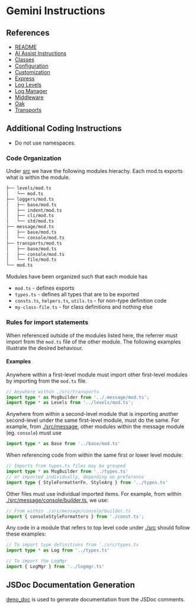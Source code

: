 # Gemini Instructions

## References

- [README](./README.md)
- [AI Assist Instructions](./.github/copilot-instructions.md)
- [Classes](./docs/classes.md)
- [Configuration](./docs/configuration.md)
- [Customization](./docs/cutomization.md)
- [Express](./docs/express.md)
- [Log Levels](./docs/log-levels.md)
- [Log Manager](./docs/logmgr.md)
- [Middleware](./docs/middleware.md)
- [Oak](./docs/oak.md)
- [Transports](./docs/transports.md)

## Additional Coding Instructions

- Do not use namespaces.

### Code Organization

Under [src](./src) we have the following modules hierachy. Each mod.ts exports what is within the module. 

```bash
├── levels/mod.ts
│   └── mod.ts
├── loggers/mod.ts
│   ├── base/mod.ts
│   ├── indent/mod.ts
│   ├── cli/mod.ts
│   └── std/mod.ts
├── message/mod.ts
│   ├── base/mod.ts
│   └── console/mod.ts
├── transports/mod.ts
│   ├── base/mod.ts
│   ├── console/mod.ts
│   └── file/mod.ts
└── mod.ts
```

Modules have been organized such that each module has
- `mod.ts` - defines exports
- `types.ts` - defines all types that are to be exported
- `consts.ts`, `helpers.ts`, `utils.ts` - for non-type definition code
- `my-class-file.ts` - for class definitions and nothing else

### Rules for import statements
When referenced outside of the modules listed here, the referrer must import from the `mod.ts` file of the other module. The following examples illustrate the desired behaviour.

#### Examples

Anywhere within a first-level module must import other first-level modules by importing from the `mod.ts` file.
```ts
// Anywhere within ./src/transports
import type * as MsgBuilder from '../.message/mod.ts';
import type * as Levels from '../levels/mod.ts';
```

Anywhere from within a second-level module that is importing another second-level under the same first-level module, must do the same. For example, from [./src/message](./src/message), other modules within the message module (eg. `console`) must use
```ts
import type * as Base from '../base/mod.ts'
```

When referencing code from within the same first or lower level module:

```ts
// Imports from types.ts files may be grouped
import type * as MsgBuilder from '../types.ts'
// or imported individually, depending on preference
import type { StyleFormatterFn, StyleArg } from '../types.ts'
```

Other files must use individual imported items. For example, from within [./src/message/console/builder.ts](./src/message/console/builder.ts), we use:
```ts
// From within ./src/message/console/builder.ts
import { consoleStyleFormatters } from './const.ts';
```

Any code in a module that refers to top level code under [./src](./src) should follow these examples:
```ts
// To import type definitions from './src/types.ts
import type * as Log from '../types.ts'

// To import the LogMgr
import { LogMgr } from '../logmgr.ts'
```

## JSDoc Documentation Generation

[deno_doc](https://crates.io/crates/deno_doc) is used to generate documentation from the JSDoc comments.